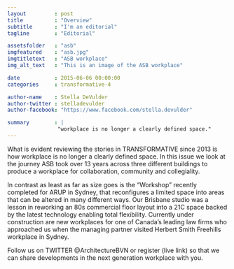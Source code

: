 ```yaml
---
layout         : post
title          : "Overview"
subtitle       : "I'm an editorial"
tagline        : "Editorial"

assetsfolder   : "asb"
imgfeatured    : "asb.jpg"
imgtitletext   : "ASB workplace"
img_alt_text   : "This is an image of the ASB workplace"

date           : 2015-06-06 00:00:00
categories     : transformative-4

author-name    : Stella DeVulder
author-twitter : stelladevulder
author-facebook: "https://www.facebook.com/stella.devulder"

summary        : |
                "workplace is no longer a clearly defined space."
---
```


What is evident reviewing the stories in TRANSFORMATIVE since 2013 is how workplace is no longer a clearly defined space.  In this issue we look at the journey ASB took over 13 years across three different buildings to produce a workplace for collaboration, community and collegiality. 

In contrast as least as far as size goes is the “Workshop” recently completed for ARUP in Sydney, that reconfigures a limited space into areas that can be altered in many different ways.  Our Brisbane studio was a lesson in reworking an 80s commercial floor layout into a 21C space backed by the latest technology enabling total flexibility. Currently under construction are new workplaces for one of Canada’s leading law firms who approached us when the managing partner visited Herbert Smith Freehills workplace in Sydney. 

Follow us on TWITTER @ArchitectureBVN or register (live link) so that we can share developments in the next generation workplace with you.


